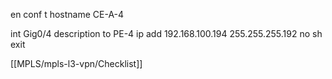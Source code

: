 en
conf t
hostname CE-A-4

int Gig0/4
description to PE-4
ip add 192.168.100.194 255.255.255.192
no sh
exit

[[MPLS/mpls-l3-vpn/Checklist]]